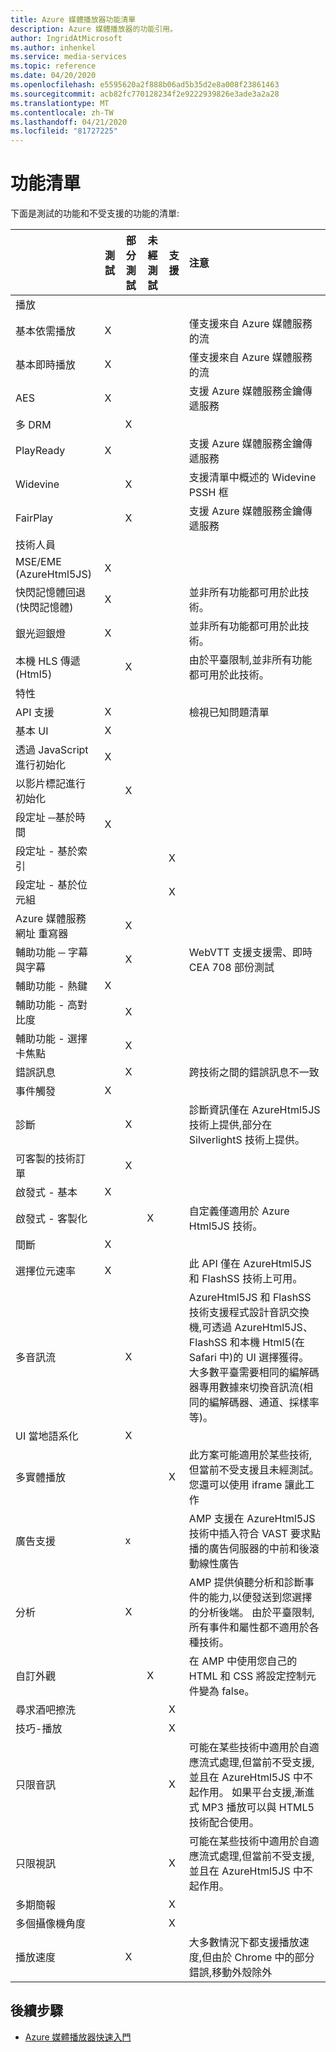```yaml
---
title: Azure 媒體播放器功能清單
description: Azure 媒體播放器的功能引用。
author: IngridAtMicrosoft
ms.author: inhenkel
ms.service: media-services
ms.topic: reference
ms.date: 04/20/2020
ms.openlocfilehash: e5595620a2f888b06ad5b35d2e8a008f23861463
ms.sourcegitcommit: acb82fc770128234f2e9222939826e3ade3a2a28
ms.translationtype: MT
ms.contentlocale: zh-TW
ms.lasthandoff: 04/21/2020
ms.locfileid: "81727225"
---
```

# <a name="feature-list"></a>功能清單 #
下面是測試的功能和不受支援的功能的清單:

|                                         | 測試 | 部分測試 | 未經測試 | 支援 | 注意                                                                                                                |
|:----------------------------------------|--------|------------------|----------|-------------|:---------------------------------------------------------------------------------------------------------------------|
| 播放                                |        |                  |          |             |                                                                                                                      |
| 基本依需播放                | X      |                  |          |             | 僅支援來自 Azure 媒體服務的流                                                                      |
| 基本即時播放                     | X      |                  |          |             | 僅支援來自 Azure 媒體服務的流                                                                      |
| AES                                     | X      |                  |          |             | 支援 Azure 媒體服務金鑰傳遞服務                                                                   |
| 多 DRM                               |        | X                |          |             |                                                                                                                      |
| PlayReady                               | X      |                  |          |             | 支援 Azure 媒體服務金鑰傳遞服務                                                                   |
| Widevine                                |        | X                |          |             | 支援清單中概述的 Widevine PSSH 框                                                                    |
| FairPlay                                |        | X                |          |             | 支援 Azure 媒體服務金鑰傳遞服務                                                                   |
| 技術人員                                   |        |                  |          |             |                                                                                                                      |
| MSE/EME (AzureHtml5JS)                  | X      |                  |          |             |                                                                                                                      |
| 快閃記憶體回退(快閃記憶體)                | X      |                  |          |             | 並非所有功能都可用於此技術。                                                                         |
| 銀光迴銀燈      | X      |                  |          |             | 並非所有功能都可用於此技術。                                                                         |
| 本機 HLS 傳遞 (Html5)         |        | X                |          |             | 由於平臺限制,並非所有功能都可用於此技術。                                            |
| 特性                                |        |                  |          |             |                                                                                                                      |
| API 支援                             | X      |                  |          |             | 檢視已知問題清單                                                                                                |
| 基本 UI                                | X      |                  |          |                                                                                                                                    |
| 透過 JavaScript 進行初始化       | X      |                  |          |             |                                                                                                                      |
| 以影片標記進行初始化        |        | X                |          |             |                                                                                                                      |
| 段定址 ─基於時間         | X      |                  |          |             |                                                                                                                      |
| 段定址 - 基於索引        |        |                  |          | X           |                                                                                                                      |
| 段定址 - 基於位元組         |        |                  |          | X           |                                                                                                                      |
| Azure 媒體服務網址 重寫器       |        | X                |          |             |                                                                                                                      |
| 輔助功能 ─ 字幕與字幕  |        | X                |          |             |  WebVTT 支援支援需、即時 CEA 708 部份測試                                                       |
| 輔助功能 - 熱鍵                 | X      |                  |          |             |                                                                                                                      |
| 輔助功能 - 高對比度           |        | X                |          |             |                                                                                                                      |
| 輔助功能 - 選擇卡焦點               |        | X                |          |             |                                                                                                                      |
| 錯誤訊息                         |        | X                |          |             | 跨技術之間的錯誤訊息不一致                                                                         |
| 事件觸發                        | X      |                  |          |             |                                                                                                                      |
| 診斷                             |        | X                |          |             | 診斷資訊僅在 AzureHtml5JS 技術上提供,部分在 SilverlightS 技術上提供。 |
| 可客製的技術訂單                 |        | X                |          |             |                                                                                                                      |
| 啟發式 - 基本                      | X      |                  |          |             |                                                                                                                      |
| 啟發式 - 客製化              |        |                  | X        |             | 自定義僅適用於 Azure Html5JS 技術。                                                          |
| 間斷                         | X      |                  |          |             |                                                                                                                      |
| 選擇位元速率                          | X      |                  |          |             | 此 API 僅在 AzureHtml5JS 和 FlashSS 技術上可用。                                                    |
| 多音訊流                      |        | X                |          |             | AzureHtml5JS 和 FlashSS 技術支援程式設計音訊交換機,可透過 AzureHtml5JS、FlashSS 和本機 Html5(在 Safari 中)的 UI 選擇獲得。  大多數平臺需要相同的編解碼器專用數據來切換音訊流(相同的編解碼器、通道、採樣率等)。 |
| UI 當地語系化                         |        | X                |          |             |                                                                                                                      |
| 多實體播放                 |        |                  |          | X           | 此方案可能適用於某些技術,但當前不受支援且未經測試。 您還可以使用 iframe 讓此工作 |
| 廣告支援                             |        | x                |          |             | AMP 支援在 AzureHtml5JS 技術中插入符合 VAST 要求點播的廣告伺服器的中前和後滾動線性廣告 |
| 分析                               |        | X                |          |             | AMP 提供偵聽分析和診斷事件的能力,以便發送到您選擇的分析後端。  由於平臺限制,所有事件和屬性都不適用於各種技術。                                                                            |
| 自訂外觀                            |        |                  | X        |             | 在 AMP 中使用您自己的 HTML 和 CSS 將設定控制元件變為 false。           |
| 尋求酒吧擦洗                      |        |                  |          | X           |                                                                                                                      |
| 技巧-播放                              |        |                  |          | X           |                                                                                                                      |
| 只限音訊                              |        |                  |          | X           | 可能在某些技術中適用於自適應流式處理,但當前不受支援,並且在 AzureHtml5JS 中不起作用。 如果平台支援,漸進式 MP3 播放可以與 HTML5 技術配合使用。                                                                                                        |
| 只限視訊                              |        |                  |          | X           | 可能在某些技術中適用於自適應流式處理,但當前不受支援,並且在 AzureHtml5JS 中不起作用。      |
| 多期簡報               |        |                  |          | X                                                                                                                                  |
| 多個攝像機角度                  |        |                  |          | X           |                                                                                                                      |
| 播放速度                          |        | X                |          |             | 大多數情況下都支援播放速度,但由於 Chrome 中的部分錯誤,移動外殼除外                 |

## <a name="next-steps"></a>後續步驟 ##
- [Azure 媒體播放器快速入門](azure-media-player-quickstart.md)